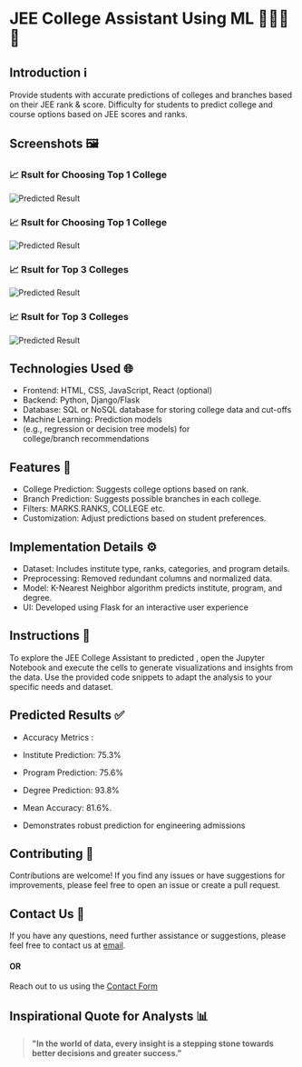 
# JEE College Assistant Using ML 👨🏻‍🎓🏫

## Introduction ℹ️

Provide students with accurate predictions of colleges and branches based on their JEE rank & score.
Difficulty for students to predict college and course options based on JEE scores and ranks.

## Screenshots 🖼️

### 📈 Rsult for Choosing Top 1 College
![Predicted Result](https://github.com/Nisar8856/JEE-College-Assistant-Using-ML/issues/1)

### 📈 Rsult for Choosing Top 1 College
![Predicted Result](https://jmp.sh/amUJyltJ)

### 📈 Rsult for Top 3 Colleges
![Predicted Result](https://jmp.sh/mG2gQKdW)

### 📈 Rsult for Top 3 Colleges
![Predicted Result](https://jmp.sh/Giu1wjYR)

## Technologies Used 🌐

- Frontend: HTML, CSS, JavaScript, React (optional)
- Backend: Python, Django/Flask
- Database: SQL or NoSQL database for storing college data and cut-offs
- Machine Learning: Prediction models
- (e.g., regression or decision tree models) for college/branch recommendations

## Features 🌟

- College Prediction: Suggests college options based on rank.
- Branch Prediction: Suggests possible branches in each college.
- Filters: MARKS.RANKS, COLLEGE etc.
- Customization: Adjust predictions based on student preferences.

## Implementation Details ⚙️

- Dataset: Includes institute type, ranks, categories, and program details.
- Preprocessing: Removed redundant columns and normalized data.
- Model: K-Nearest Neighbor algorithm predicts institute, program, and degree.
- UI: Developed using Flask for an interactive user experience


## Instructions 🌟

To explore the JEE College Assistant to predicted , open the Jupyter Notebook and execute the cells to generate visualizations and insights from the data. Use the provided code snippets to adapt the analysis to your specific needs and dataset.

## Predicted Results ✅

- Accuracy Metrics :

- Institute Prediction: 75.3%
- Program Prediction: 75.6%
- Degree Prediction: 93.8%
- Mean Accuracy: 81.6%.
- Demonstrates robust prediction for engineering admissions

## Contributing 🤝

Contributions are welcome! If you find any issues or have suggestions for improvements, please feel free to open an issue or create a pull request.

## Contact Us 📧

If you have any questions, need further assistance or suggestions, please feel free to contact us at [email]( nisarns8856@gmail.com).
#### OR
Reach out to us using the [Contact Form](https://forms.gle/cEcJ9uEiz1XVbsuw8)

## Inspirational Quote for Analysts 📊
> #### "In the world of data, every insight is a stepping stone towards better decisions and greater success."

